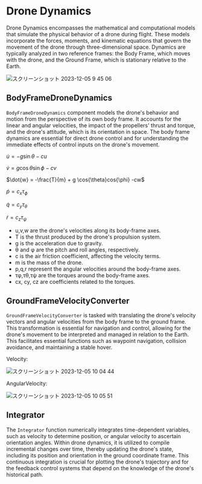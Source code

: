 # Drone Dynamics

Drone Dynamics encompasses the mathematical and computational models that simulate the physical behavior of a drone during flight. These models incorporate the forces, moments, and kinematic equations that govern the movement of the drone through three-dimensional space. Dynamics are typically analyzed in two reference frames: the Body Frame, which moves with the drone, and the Ground Frame, which is stationary relative to the Earth.

![スクリーンショット 2023-12-05 9 45 06](https://github.com/toppers/hakoniwa-px4sim/assets/164193/bfef00a5-8c05-46da-a7a5-98efa777d90e)


## BodyFrameDroneDynamics

`BodyFrameDroneDynamics` component models the drone's behavior and motion from the perspective of its own body frame. It accounts for the linear and angular velocities, the impact of the propellers' thrust and torque, and the drone's attitude, which is its orientation in space. The body frame dynamics are essential for direct drone control and for understanding the immediate effects of control inputs on the drone's movement.

$\dot{u} = -g \sin{\theta} -cu$

$\dot{v} = g \cos{\theta}\sin{\phi} -cv$

$\dot{w} = -\frac{T}{m} + g \cos{\theta}cos{\phi} -cw$

$\dot{p} = c_x \tau_{\phi}$

$\dot{q} = c_y \tau_{\theta}$

$\dot{r} = c_z \tau_{\psi}$

* u,v,w are the drone's velocities along its body-frame axes.
* T is  the thrust produced by the drone's propulsion system.
* g is the acceleration due to gravity.
* θ and φ are the pitch and roll angles, respectively.
* c is the air friction coefficient, affecting the velocity terms.
* m is the mass of the drone.
* p,q,r represent the angular velocities around the body-frame axes.
* τφ,τθ,τψ are the torques around the body-frame axes.
* cx​, cy, cz are coefficients related to the torques.

## GroundFrameVelocityConverter

`GroundFrameVelocityConverter` is tasked with translating the drone's velocity vectors and angular velocities from the body frame to the ground frame. This transformation is essential for navigation and control, allowing for the drone's movement to be interpreted and managed in relation to the Earth. This facilitates essential functions such as waypoint navigation, collision avoidance, and maintaining a stable hover.

Velocity: 

![スクリーンショット 2023-12-05 10 04 44](https://github.com/toppers/hakoniwa-px4sim/assets/164193/992bb7fe-0d50-47a5-aab5-e17aba4f716d)


AngularVelocity:

![スクリーンショット 2023-12-05 10 05 51](https://github.com/toppers/hakoniwa-px4sim/assets/164193/9b036e35-6ed5-4fd0-8ceb-05364e5cccdb)



## Integrator

The `Integrator` function numerically integrates time-dependent variables, such as velocity to determine position, or angular velocity to ascertain orientation angles. Within drone dynamics, it is utilized to compile incremental changes over time, thereby updating the drone's state, including its position and orientation in the ground coordinate frame. This continuous integration is crucial for plotting the drone's trajectory and for the feedback control systems that depend on the knowledge of the drone's historical path.
